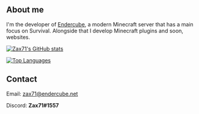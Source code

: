 ## About me
I'm the developer of [Endercube](https://discord.gg/x3aynQK), a modern Minecraft server that has a main focus on Survival.
Alongside that I develop Minecraft plugins and soon, websites.

[![Zax71's GitHub stats](https://github-readme-stats.vercel.app/api?username=zax71&show_icons=true&theme=dracula)](https://github.com/anuraghazra/github-readme-stats)

[![Top Languages](https://github-readme-stats.vercel.app/api/top-langs/?username=zax71&layout=compact)](https://github.com/anuraghazra/github-readme-stats)

## Contact

Email: [zax71@endercube.net](mailto:zax71@endercube.net)

Discord: **Zax71#1557**
<!--
**zax71/zax71** is a ✨ _special_ ✨ repository because its `README.md` (this file) appears on your GitHub profile.

Here are some ideas to get you started:

- 🔭 I’m currently working on ...
- 🌱 I’m currently learning ...
- 👯 I’m looking to collaborate on ...
- 🤔 I’m looking for help with ...
- 💬 Ask me about ...
- 📫 How to reach me: ...
- 😄 Pronouns: ...
- ⚡ Fun fact: ...
-->
